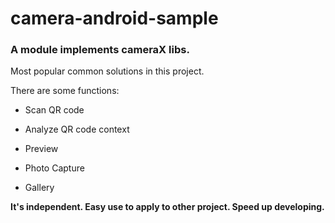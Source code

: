 # camera-android-sample
 
 
 ### A module implements cameraX libs. 
 
 Most popular common solutions in this project.
 
 There are some functions:
 
 
 - Scan QR code
 
 - Analyze QR code context
 
 - Preview
 
 - Photo Capture
 
 - Gallery
 
 **It's independent. Easy use to apply to other project. Speed up developing.**
